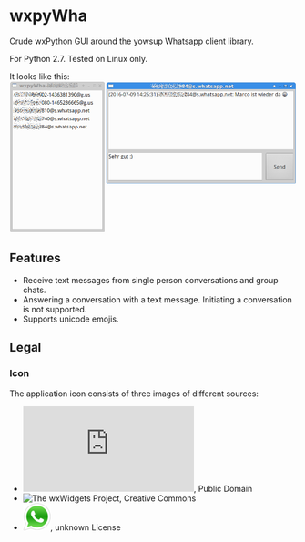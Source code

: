 # wxpyWha

Crude wxPython GUI around the yowsup Whatsapp client library.

For Python 2.7. Tested on Linux only.

It looks like this:
![Screenshot](/screenshot.png?raw=true "Screenshot")

## Features

 *  Receive text messages from single person conversations and group chats.
 *  Answering a conversation with a text message. Initiating a conversation is not supported.
 *  Supports unicode emojis.

## Legal

### Icon
The application icon consists of three images of different sources:

* ![Paul Sherman](http://www.wpclipart.com/animals/snake/snake_clipart/snake_nervous_cartoon.png.html), Public Domain
* ![The wxWidgets Project](https://commons.wikimedia.org/wiki/File:WxWidgets.svg), Creative Commons
* ![David G. Fandos](https://github.com/davidgfnet/whatsapp-purple/raw/master/whatsapp48.png), unknown License